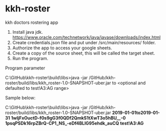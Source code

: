 # kkh-roster
kkh doctors rostering app


1. Install java jdk.
    https://www.oracle.com/technetwork/java/javase/downloads/index.html
2. Create credentials.json file and put under /src/main/resources/ folder.
3. Authorize the app to access your google sheets.
4. Create a copy of the source sheet, this will be called the target sheet.
5. Run the program.

Program parameter

C:\GitHub\kkh-roster\build\libs>java -jar /GitHub/kkh-roster/build/libs/kkh_roster-1.0-SNAPSHOT-uber.jar <fromDate yyyy-MM-dd>to<toDateyyyy-MM-dd> <sourceSpreadSheetId> <targetSpreadSheetId> <optional and defaulted to test!A3:AG range>

Sample below:

C:\GitHub\kkh-roster\build\libs>java -jar /GitHub/kkh-roster/build/libs/kkh_roster-1.0-SNAPSHOT-uber.jar **2019-01-01to2019-01-31** **1wIjFxOuctD-f0s9gG3f0QDf2QmkS1tXwT3o5hBU__-0** **1psqPSDk16rpZBrQ-CP1_NS_-eDf4BLIG95ehdk_auCQ** **test!A3:AG**



